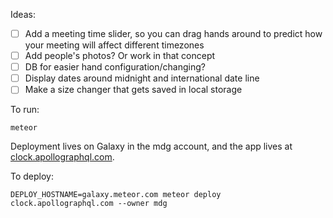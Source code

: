 Ideas:
- [ ] Add a meeting time slider, so you can drag hands around to predict how your meeting will affect different timezones
- [ ] Add people's photos? Or work in that concept
- [ ] DB for easier hand configuration/changing?
- [ ] Display dates around midnight and international date line
- [ ] Make a size changer that gets saved in local storage

To run:

```
meteor
```

Deployment lives on Galaxy in the mdg account, and the app lives at [clock.apollographql.com](https://clock.apollographql.com).

To deploy:

```
DEPLOY_HOSTNAME=galaxy.meteor.com meteor deploy clock.apollographql.com --owner mdg
```

